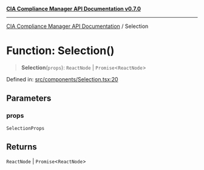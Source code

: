 [**CIA Compliance Manager API Documentation v0.7.0**](../README.md)

***

[CIA Compliance Manager API Documentation](../globals.md) / Selection

# Function: Selection()

> **Selection**(`props`): `ReactNode` \| `Promise`\<`ReactNode`\>

Defined in: [src/components/Selection.tsx:20](https://github.com/Hack23/cia-compliance-manager/blob/main/src/components/Selection.tsx#L20)

## Parameters

### props

`SelectionProps`

## Returns

`ReactNode` \| `Promise`\<`ReactNode`\>
